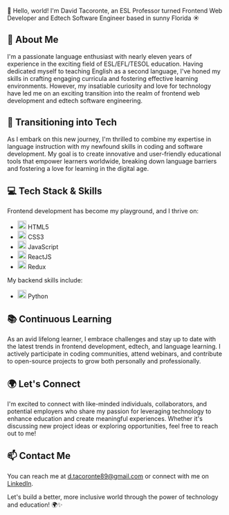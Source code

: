 👋 Hello, world! I'm David Tacoronte, an ESL Professor turned Frontend Web Developer and Edtech Software Engineer based in sunny Florida ☀️

## 🌟 About Me
I'm a passionate language enthusiast with nearly eleven years of experience in the exciting field of ESL/EFL/TESOL education. Having dedicated myself to teaching English as a second language, I've honed my skills in crafting engaging curricula and fostering effective learning environments. However, my insatiable curiosity and love for technology have led me on an exciting transition into the realm of frontend web development and edtech software engineering.

## 🚀 Transitioning into Tech
As I embark on this new journey, I'm thrilled to combine my expertise in language instruction with my newfound skills in coding and software development. My goal is to create innovative and user-friendly educational tools that empower learners worldwide, breaking down language barriers and fostering a love for learning in the digital age.

## 💻 Tech Stack & Skills
Frontend development has become my playground, and I thrive on:
- <img src="https://cdn.jsdelivr.net/gh/devicons/devicon/icons/html5/html5-original.svg" alt="HTML5" width="20" height="20" /> HTML5
- <img src="https://cdn.jsdelivr.net/gh/devicons/devicon/icons/css3/css3-original.svg" alt="CSS3" width="20" height="20" /> CSS3
- <img src="https://cdn.jsdelivr.net/gh/devicons/devicon/icons/javascript/javascript-original.svg" alt="JavaScript" width="20" height="20" /> JavaScript
- <img src="https://cdn.jsdelivr.net/gh/devicons/devicon/icons/react/react-original.svg" alt="ReactJS" width="20" height="20" /> ReactJS
- <img src="https://cdn.jsdelivr.net/gh/devicons/devicon/icons/redux/redux-original.svg" alt="Redux" width="20" height="20" /> Redux

My backend skills include:
- <img src="https://cdn.jsdelivr.net/gh/devicons/devicon/icons/python/python-original.svg" alt="Python" width="20" height="20" /> Python

## 📚 Continuous Learning
As an avid lifelong learner, I embrace challenges and stay up to date with the latest trends in frontend development, edtech, and language learning. I actively participate in coding communities, attend webinars, and contribute to open-source projects to grow both personally and professionally.

## 🌍 Let's Connect
I'm excited to connect with like-minded individuals, collaborators, and potential employers who share my passion for leveraging technology to enhance education and create meaningful experiences. Whether it's discussing new project ideas or exploring opportunities, feel free to reach out to me!

## 📫 Contact Me
You can reach me at d.tacoronte89@gmail.com or connect with me on [LinkedIn](https://www.linkedin.com/in/davidtacoronte/).

Let's build a better, more inclusive world through the power of technology and education! 🌍✨
